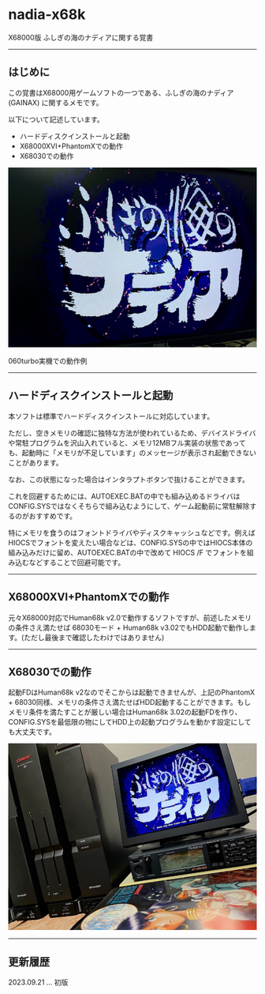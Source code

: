 # nadia-x68k
X68000版 ふしぎの海のナディアに関する覚書

---

## はじめに

この覚書はX68000用ゲームソフトの一つである、ふしぎの海のナディア (GAINAX) に関するメモです。

以下について記述しています。

* ハードディスクインストールと起動
* X68000XVI+PhantomXでの動作
* X68030での動作

<img src='images/nadia2.jpeg'/>

060turbo実機での動作例

---

## ハードディスクインストールと起動

本ソフトは標準でハードディスクインストールに対応しています。

ただし、空きメモリの確認に独特な方法が使われているため、デバイスドライバや常駐プログラムを沢山入れていると、メモリ12MBフル実装の状態であっても、起動時に「メモリが不足しています」のメッセージが表示され起動できないことがあります。

なお、この状態になった場合はインタラプトボタンで抜けることができます。

これを回避するためには、AUTOEXEC.BATの中でも組み込めるドライバはCONFIG.SYSではなくそちらで組み込むようにして、ゲーム起動前に常駐解除するのがおすすめです。

特にメモリを食うのはフォントドライバやディスクキャッシュなどです。例えばHIOCSでフォントを変えたい場合などは、CONFIG.SYSの中ではHIOCS本体の組み込みだけに留め、AUTOEXEC.BATの中で改めて HIOCS /F でフォントを組み込むなどすることで回避可能です。

---

## X68000XVI+PhantomXでの動作

元々X68000対応でHuman68k v2.0で動作するソフトですが、前述したメモリの条件さえ満たせば 68030モード + Human68k v3.02でもHDD起動で動作します。(ただし最後まで確認したわけではありません)

---

## X68030での動作

起動FDはHuman68k v2なのでそこからは起動できませんが、上記のPhantomX + 68030同様、メモリの条件さえ満たせばHDD起動することができます。もしメモリ条件を満たすことが厳しい場合はHuman68k 3.02の起動FDを作り、CONFIG.SYSを最低限の物にしてHDD上の起動プログラムを動かす設定にしても大丈夫です。

<img src='images/nadia1.jpeg'/>

---

## 更新履歴

2023.09.21 ... 初版
